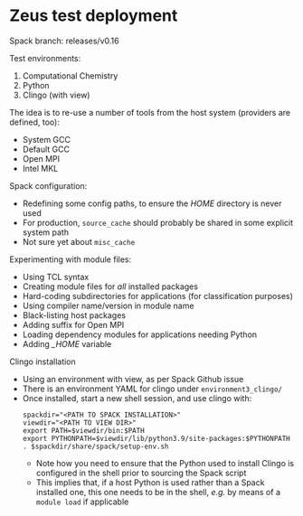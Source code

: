 # Zeus test deployment

Spack branch: releases/v0.16

Test environments:
1. Computational Chemistry
2. Python
3. Clingo (with view)

The idea is to re-use a number of tools from the host system (providers are defined, too):
* System GCC
* Default GCC
* Open MPI
* Intel MKL

Spack configuration:
* Redefining some config paths, to ensure the *HOME* directory is never used 
* For production, `source_cache` should probably be shared in some explicit system path
* Not sure yet about `misc_cache`

Experimenting with module files:
* Using TCL syntax
* Creating module files for *all* installed packages
* Hard-coding subdirectories for applications (for classification purposes)
* Using compiler name/version in module name
* Black-listing host packages
* Adding suffix for Open MPI
* Loading dependency modules for applications needing Python
* Adding *_HOME* variable

Clingo installation
* Using an environment with view, as per Spack Github issue
* There is an environment YAML for clingo under `environment3_clingo/`
* Once installed, start a new shell session, and use clingo with:
  ```
  spackdir="<PATH TO SPACK INSTALLATION>"
  viewdir="<PATH TO VIEW DIR>"
  export PATH=$viewdir/bin:$PATH
  export PYTHONPATH=$viewdir/lib/python3.9/site-packages:$PYTHONPATH
  . $spackdir/share/spack/setup-env.sh
  ```
  * Note how you need to ensure that the Python used to install Clingo 
    is configured in the shell prior to sourcing the Spack script
  * This implies that, if a host Python is used rather than a Spack installed one, 
    this one needs to be in the shell, *e.g.* by means of a `module load` if applicable

